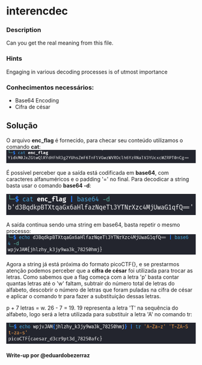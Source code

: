 # interencdec

### Description
Can you get the real meaning from this file.

### Hints
Engaging in various decoding processes is of utmost importance

### Conhecimentos necessários:
- Base64 Encoding
- Cifra de césar

## Solução 
O arquivo **enc_flag** é fornecido, para checar seu conteúdo utilizamos o comando **cat**:
![command_1](imgs/command_1.png)


É possível perceber que a saída está codificada em **base64**, com caracteres alfanuméricos e o padding '=' no final. Para decodicar a string basta usar o comando **base64 -d**:

![command_2](imgs/command_2.png)


A saída continua sendo uma string em base64, basta repetir o mesmo processo:
![command_3](imgs/command_3.png)


Agora a string já está próxima do formato picoCTF{}, e se prestarmos atenção podemos perceber que a **cifra de césar** foi utilizada para trocar as letras. Como sabemos que a flag começa com a letra 'p' basta contar quantas letras até o 'w' faltam, subtrair do número total de letras do alfabeto, descobrir o número de letras que foram puladas na cifra de césar e aplicar o comando tr para fazer a substituição dessas letras.

p + 7 letras = w.
26 - 7 = 19.
19 representa a letra 'T' na sequência do alfabeto, logo será a letra utilizada para substituir a letra 'A' no comando tr:

![command_4](imgs/command_4.png) 


#### Write-up por @eduardobezerraz

